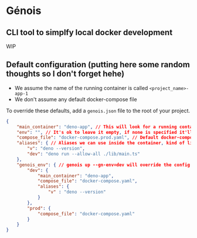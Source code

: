 # Génois
## CLI tool to simplfy local docker development

WIP

## Default configuration (putting here some random thoughts so I don't forget hehe)

- We assume the name of the running container is called `<project_name>-app-1`
- We don't assume any default docker-compose file

To override these defaults, add a `genois.json` file to the root of your project.

```json
{   
    "main_container": "deno-app", // This will look for a running container with this name
    "env": "", // It's ok to leave it empty, if none is specified it'll default to docker's behaviour (that is, looking for a .env file if it exists)
    "compose_file": "docker-compose.prod.yaml", // Default docker-compose file to be used for the up command
    "aliases": { // Aliases we can use inside the container, kind of like a package.json script
        "v": "deno --version",
        "dev": "deno run --allow-all ./lib/main.ts"
    },
    "genois_env": { // genois up --gn-env=dev will override the config specified above while the container is running
        "dev": {
            "main_container": "deno-app",
            "compose_file": "docker-compose.yaml",
            "aliases": {
                "v" : "deno --version"
            }
        },
        "prod": {
            "compose_file": "docker-compose.yaml"
        }
    }
}
